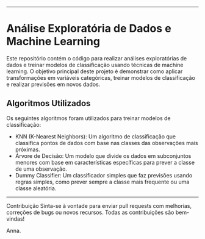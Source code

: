 --------------------------------------------------------------------------------------
# Análise Exploratória de Dados e Machine Learning
Este repositório contém o código para realizar análises exploratórias de dados e treinar modelos de classificação usando técnicas de machine learning. O objetivo principal deste projeto é demonstrar como aplicar transformações em variáveis categóricas, treinar modelos de classificação e realizar previsões em novos dados.

## Algoritmos Utilizados
Os seguintes algoritmos foram utilizados para treinar modelos de classificação:

* KNN (K-Nearest Neighbors): Um algoritmo de classificação que classifica pontos de dados com base nas classes das observações mais próximas.
* Árvore de Decisão: Um modelo que divide os dados em subconjuntos menores com base em características específicas para prever a classe de uma observação.
* Dummy Classifier: Um classificador simples que faz previsões usando regras simples, como prever sempre a classe mais frequente ou uma classe aleatória.
-------------------------------------------------------------------------------------
Contribuição
Sinta-se à vontade para enviar pull requests com melhorias, correções de bugs ou novos recursos. Todas as contribuições são bem-vindas!

Anna.

